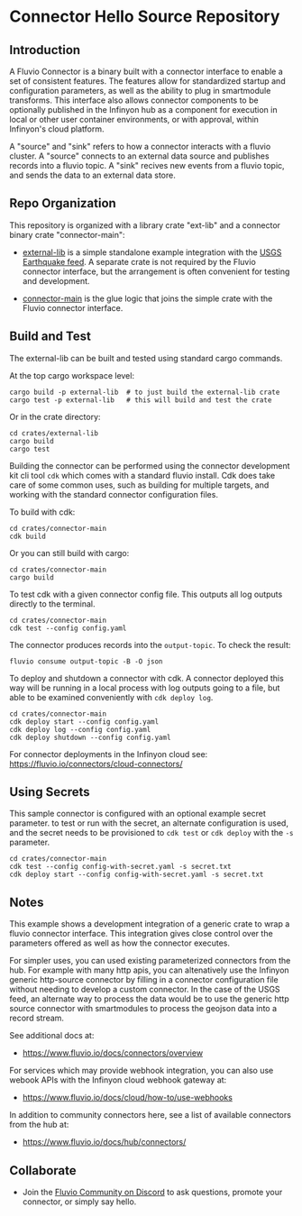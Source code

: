 
# Connector Hello Source Repository

## Introduction

A Fluvio Connector is a binary built with a connector interface to enable a set
of consistent features.  The features allow for standardized startup and
configuration parameters, as well as the ability to plug in smartmodule
transforms. This interface also allows connector components to be optionally
published in the Infinyon hub as a component for execution in local or
other user container environments, or with approval, within Infinyon's cloud
platform.

A "source" and "sink" refers to how a connector interacts with a fluvio cluster.
A "source" connects to an external data source and publishes records into a
fluvio topic. A "sink" recives new events from a fluvio topic, and sends the
data to an external data store.

## Repo Organization

This repository is organized with a library crate "ext-lib" and a connector
binary crate "connector-main":

* [external-lib](crates/external-lib) is a simple standalone example integration with the [USGS Earthquake
feed](https://earthquake.usgs.gov/earthquakes/feed/v1.0/geojson.php). A separate crate is not required by the Fluvio connector interface, but the arrangement is often convenient for testing and development.

* [connector-main](crates/connector-main) is the glue logic that joins the simple crate with the Fluvio connector
interface.

## Build and Test

The external-lib can be built and tested using standard cargo commands.

At the top cargo workspace level:
```
cargo build -p external-lib  # to just build the external-lib crate
cargo test -p external-lib   # this will build and test the crate
```
Or in the crate directory:
```
cd crates/external-lib
cargo build
cargo test
```

Building the connector can be performed using the connector development kit cli
tool `cdk` which comes with a standard fluvio install. Cdk does take care of
some common uses, such as building for multiple targets, and working with
the standard connector configuration files.

To build with cdk:
```
cd crates/connector-main
cdk build
```

Or you can still build with cargo:
```
cd crates/connector-main
cargo build
```

To test cdk with a given connector config file. This outputs all log outputs
directly to the terminal.

```
cd crates/connector-main
cdk test --config config.yaml
```

The connector produces records into the `output-topic`. To check the result:

```
fluvio consume output-topic -B -O json
```

To deploy and shutdown a connector with cdk. A connector deployed this way
will be running in a local process with log outputs going to a file, but able to
be examined conveniently with `cdk deploy log`.

```
cd crates/connector-main
cdk deploy start --config config.yaml
cdk deploy log --config config.yaml
cdk deploy shutdown --config config.yaml
```

For connector deployments in the Infinyon cloud see:
https://fluvio.io/connectors/cloud-connectors/


## Using Secrets

This sample connector is configured with an optional example secret parameter.
to test or run with the secret, an alternate configuration is used, and the
secret needs to be provisioned to `cdk test` or `cdk deploy` with the `-s` parameter.

```
cd crates/connector-main
cdk test --config config-with-secret.yaml -s secret.txt
cdk deploy start --config config-with-secret.yaml -s secret.txt
```


## Notes

This example shows a development integration of a generic crate to wrap a
fluvio connector interface. This integration gives close control over the
parameters offered as well as how the connector executes.

For simpler uses, you can used existing parameterized connectors from the hub.
For example with many http apis, you can altenatively use the Infinyon generic
http-source connector by filling in a connector configuration file without
needing to develop a custom connector. In the case of the USGS feed, an alternate
way to process the data would be to use the generic http source connector with
smartmodules to process the geojson data into a record stream.

See additional docs at:
* https://www.fluvio.io/docs/connectors/overview

For services which may provide webhook integration, you can also use webook
APIs with the Infinyon cloud webhook gateway at:
* https://www.fluvio.io/docs/cloud/how-to/use-webhooks

In addition to community connectors here, see a list of available connectors from the hub at:
 * https://www.fluvio.io/docs/hub/connectors/

## Collaborate

* Join the [Fluvio Community on Discord](https://discordapp.com/invite/bBG2dTz) to ask questions, promote your connector, or simply say hello.
